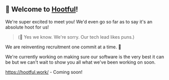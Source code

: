 ## 🦉 Welcome to [Hootful](https://hootful.work/)!
We're super excited to meet you! We'd even go so far as to say it's an absolute hoot for us! 

> (👀 Yes we know. We're sorry. Our tech lead likes puns.)

We are reinventing recruitment one commit at a time. 💪

 We're currently working on making sure our software is the very best it can be but we can't wait to show you all what we've been working on soon.

https://hootful.work/ - Coming soon!
